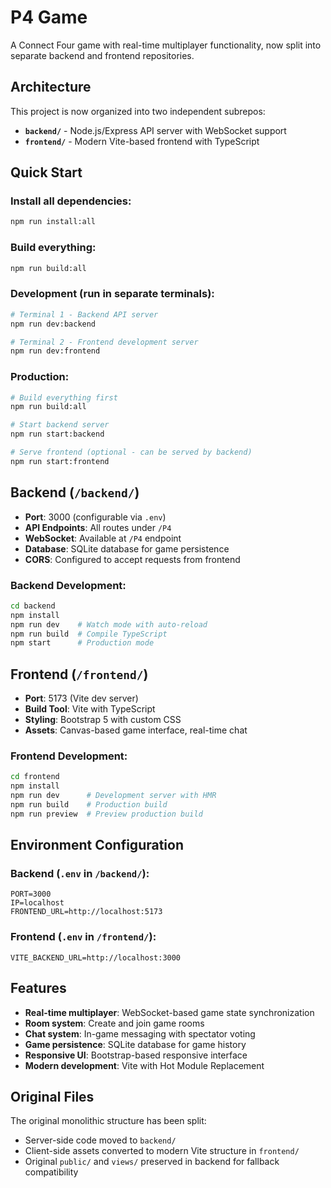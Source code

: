 # P4 Game

A Connect Four game with real-time multiplayer functionality, now split into separate backend and frontend repositories.

## Architecture

This project is now organized into two independent subrepos:

- **`backend/`** - Node.js/Express API server with WebSocket support
- **`frontend/`** - Modern Vite-based frontend with TypeScript

## Quick Start

### Install all dependencies:
```bash
npm run install:all
```

### Build everything:
```bash
npm run build:all
```

### Development (run in separate terminals):
```bash
# Terminal 1 - Backend API server
npm run dev:backend

# Terminal 2 - Frontend development server
npm run dev:frontend
```

### Production:
```bash
# Build everything first
npm run build:all

# Start backend server
npm run start:backend

# Serve frontend (optional - can be served by backend)
npm run start:frontend
```

## Backend (`/backend/`)

- **Port**: 3000 (configurable via `.env`)
- **API Endpoints**: All routes under `/P4`
- **WebSocket**: Available at `/P4` endpoint
- **Database**: SQLite database for game persistence
- **CORS**: Configured to accept requests from frontend

### Backend Development:
```bash
cd backend
npm install
npm run dev    # Watch mode with auto-reload
npm run build  # Compile TypeScript
npm start      # Production mode
```

## Frontend (`/frontend/`)

- **Port**: 5173 (Vite dev server)
- **Build Tool**: Vite with TypeScript
- **Styling**: Bootstrap 5 with custom CSS
- **Assets**: Canvas-based game interface, real-time chat

### Frontend Development:
```bash
cd frontend
npm install
npm run dev      # Development server with HMR
npm run build    # Production build
npm run preview  # Preview production build
```

## Environment Configuration

### Backend (`.env` in `/backend/`):
```env
PORT=3000
IP=localhost
FRONTEND_URL=http://localhost:5173
```

### Frontend (`.env` in `/frontend/`):
```env
VITE_BACKEND_URL=http://localhost:3000
```

## Features

- **Real-time multiplayer**: WebSocket-based game state synchronization
- **Room system**: Create and join game rooms
- **Chat system**: In-game messaging with spectator voting
- **Game persistence**: SQLite database for game history
- **Responsive UI**: Bootstrap-based responsive interface
- **Modern development**: Vite with Hot Module Replacement

## Original Files

The original monolithic structure has been split:
- Server-side code moved to `backend/`
- Client-side assets converted to modern Vite structure in `frontend/`
- Original `public/` and `views/` preserved in backend for fallback compatibility